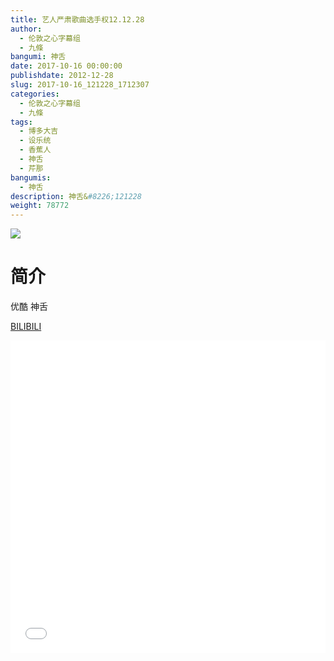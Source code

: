 ```yaml
---
title: 艺人严肃歌曲选手权12.12.28
author: 
  - 伦敦之心字幕组
  - 九條
bangumi: 神舌
date: 2017-10-16 00:00:00
publishdate: 2012-12-28
slug: 2017-10-16_121228_1712307
categories: 
  - 伦敦之心字幕组
  - 九條
tags: 
  - 博多大吉
  - 设乐统
  - 香蕉人
  - 神舌
  - 芹那
bangumis: 
  - 神舌
description: 神舌&#8226;121228
weight: 78772
---
```


![](https://i.imgur.com/h9UQ9m2.gif)

# 简介  
优酷 神舌

  [BILIBILI](https://www.bilibili.com/video/av1712307/)


<div class="vcontainer">  <iframe class='video' src="//www.bilibili.com/html/html5player.html?cid=2617036&aid=1712307" width="100%" height="500" frameborder="0" allowfullscreen="allowfullscreen"></iframe></div>
